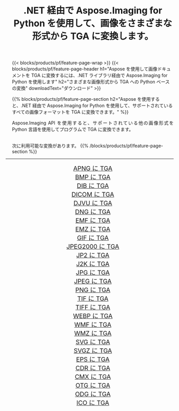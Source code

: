 ﻿---
title: .NET 経由で Aspose.Imaging for Python を使用して、画像をさまざまな形式から TGA に変換します。 
weight: 3920
url: /ja/python-net/conversion/to/tga/ 
lang: ja
langdirlevel: 2
locales: zh-hans,ja,it,ru,de,es,fr,nl,id,lt,pl,pt,vi,tr,ko,zh-hant,ar,hi,th,sv,cs,uk,he
description: .NET ライブラリ経由で Aspose.Imaging for Python を使用して、さまざまな形式から TGA に変換できます。
---

{{< blocks/products/pf/feature-page-wrap >}}
{{< blocks/products/pf/feature-page-header h1="Aspose を使用して画像ドキュメントを TGA に変換するには、.NET ライブラリ経由で Aspose.Imaging for Python を使用します" h2="さまざまな画像形式から TGA への Python ベースの変換" downloadText="ダウンロード" >}}


{{% blocks/products/pf/feature-page-section  h2="Aspose を使用すると、.NET 経由で Aspose.Imaging for Python を使用して、サポートされているすべての画像フォーマットを TGA に変換できます。" %}}
<p align=justify>Aspose.Imaging API を使用すると、サポートされている他の画像形式を Python 言語を使用してプログラムで TGA に変換できます。</p>
<br/>
次に利用可能な変換があります。
{{% /blocks/products/pf/feature-page-section %}}
<div class="container-fluid productfamilypage bg-gray">
    <div class="convertypes bg-gray agp-content section">
        <div class="container">
		<hr style="margin-left:-20px;"/>
		<div class="row other-converters" style="gap: 10px;font-size: 19px;text-align:center;">
		    <div class='col-md-2 other-converter remove-lp remove-rp'><a href="/imaging/ja/python-net/conversion/apng-to-tga/" style="padding:15px;">APNG に TGA</a></div>
<div class='col-md-2 other-converter remove-lp remove-rp'><a href="/imaging/ja/python-net/conversion/bmp-to-tga/" style="padding:15px;">BMP に TGA</a></div>
<div class='col-md-2 other-converter remove-lp remove-rp'><a href="/imaging/ja/python-net/conversion/dib-to-tga/" style="padding:15px;">DIB に TGA</a></div>
<div class='col-md-2 other-converter remove-lp remove-rp'><a href="/imaging/ja/python-net/conversion/dicom-to-tga/" style="padding:15px;">DICOM に TGA</a></div>
<div class='col-md-2 other-converter remove-lp remove-rp'><a href="/imaging/ja/python-net/conversion/djvu-to-tga/" style="padding:15px;">DJVU に TGA</a></div>
<div class='col-md-2 other-converter remove-lp remove-rp'><a href="/imaging/ja/python-net/conversion/dng-to-tga/" style="padding:15px;">DNG に TGA</a></div>
<div class='col-md-2 other-converter remove-lp remove-rp'><a href="/imaging/ja/python-net/conversion/emf-to-tga/" style="padding:15px;">EMF に TGA</a></div>
<div class='col-md-2 other-converter remove-lp remove-rp'><a href="/imaging/ja/python-net/conversion/emz-to-tga/" style="padding:15px;">EMZ に TGA</a></div>
<div class='col-md-2 other-converter remove-lp remove-rp'><a href="/imaging/ja/python-net/conversion/gif-to-tga/" style="padding:15px;">GIF に TGA</a></div>
<div class='col-md-2 other-converter remove-lp remove-rp'><a href="/imaging/ja/python-net/conversion/jpeg2000-to-tga/" style="padding:15px;">JPEG2000 に TGA</a></div>
<div class='col-md-2 other-converter remove-lp remove-rp'><a href="/imaging/ja/python-net/conversion/jp2-to-tga/" style="padding:15px;">JP2 に TGA</a></div>
<div class='col-md-2 other-converter remove-lp remove-rp'><a href="/imaging/ja/python-net/conversion/j2k-to-tga/" style="padding:15px;">J2K に TGA</a></div>
<div class='col-md-2 other-converter remove-lp remove-rp'><a href="/imaging/ja/python-net/conversion/jpg-to-tga/" style="padding:15px;">JPG に TGA</a></div>
<div class='col-md-2 other-converter remove-lp remove-rp'><a href="/imaging/ja/python-net/conversion/jpeg-to-tga/" style="padding:15px;">JPEG に TGA</a></div>
<div class='col-md-2 other-converter remove-lp remove-rp'><a href="/imaging/ja/python-net/conversion/png-to-tga/" style="padding:15px;">PNG に TGA</a></div>
<div class='col-md-2 other-converter remove-lp remove-rp'><a href="/imaging/ja/python-net/conversion/tif-to-tga/" style="padding:15px;">TIF に TGA</a></div>
<div class='col-md-2 other-converter remove-lp remove-rp'><a href="/imaging/ja/python-net/conversion/tiff-to-tga/" style="padding:15px;">TIFF に TGA</a></div>
<div class='col-md-2 other-converter remove-lp remove-rp'><a href="/imaging/ja/python-net/conversion/webp-to-tga/" style="padding:15px;">WEBP に TGA</a></div>
<div class='col-md-2 other-converter remove-lp remove-rp'><a href="/imaging/ja/python-net/conversion/wmf-to-tga/" style="padding:15px;">WMF に TGA</a></div>
<div class='col-md-2 other-converter remove-lp remove-rp'><a href="/imaging/ja/python-net/conversion/wmz-to-tga/" style="padding:15px;">WMZ に TGA</a></div>
<div class='col-md-2 other-converter remove-lp remove-rp'><a href="/imaging/ja/python-net/conversion/svg-to-tga/" style="padding:15px;">SVG に TGA</a></div>
<div class='col-md-2 other-converter remove-lp remove-rp'><a href="/imaging/ja/python-net/conversion/svgz-to-tga/" style="padding:15px;">SVGZ に TGA</a></div>
<div class='col-md-2 other-converter remove-lp remove-rp'><a href="/imaging/ja/python-net/conversion/eps-to-tga/" style="padding:15px;">EPS に TGA</a></div>
<div class='col-md-2 other-converter remove-lp remove-rp'><a href="/imaging/ja/python-net/conversion/cdr-to-tga/" style="padding:15px;">CDR に TGA</a></div>
<div class='col-md-2 other-converter remove-lp remove-rp'><a href="/imaging/ja/python-net/conversion/cmx-to-tga/" style="padding:15px;">CMX に TGA</a></div>
<div class='col-md-2 other-converter remove-lp remove-rp'><a href="/imaging/ja/python-net/conversion/otg-to-tga/" style="padding:15px;">OTG に TGA</a></div>
<div class='col-md-2 other-converter remove-lp remove-rp'><a href="/imaging/ja/python-net/conversion/odg-to-tga/" style="padding:15px;">ODG に TGA</a></div>
<div class='col-md-2 other-converter remove-lp remove-rp'><a href="/imaging/ja/python-net/conversion/ico-to-tga/" style="padding:15px;">ICO に TGA</a></div>
                </div>
        </div>
    </div>
</div>
<br/>

